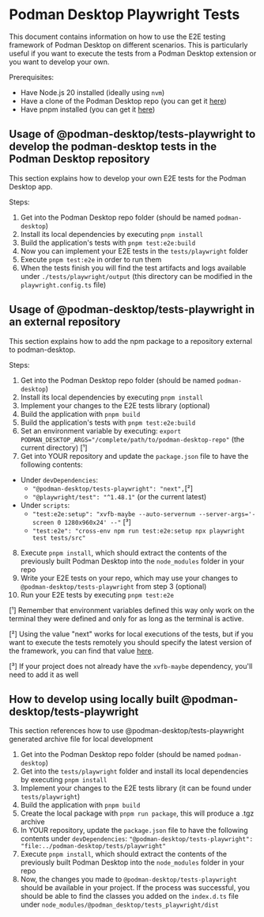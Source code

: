 # Podman Desktop Playwright Tests

This document contains information on how to use the E2E testing framework of Podman Desktop on different scenarios.
This is particularly useful if you want to execute the tests from a Podman Desktop extension or you want to develop your own.

Prerequisites:

- Have Node.js 20 installed (ideally using `nvm`)
- Have a clone of the Podman Desktop repo (you can get it [here](https://github.com/containers/podman-desktop/tree/main))
- Have pnpm installed (you can get it [here](https://pnpm.io/installation))

## Usage of @podman-desktop/tests-playwright to develop the podman-desktop tests in the Podman Desktop repository

This section explains how to develop your own E2E tests for the Podman Desktop app.

Steps:

1. Get into the Podman Desktop repo folder (should be named `podman-desktop`)
2. Install its local dependencies by executing `pnpm install`
3. Build the application's tests with `pnpm test:e2e:build`
4. Now you can implement your E2E tests in the `tests/playwright` folder
5. Execute `pnpm test:e2e` in order to run them
6. When the tests finish you will find the test artifacts and logs available under `./tests/playwright/output` (this directory can be modified in the `playwright.config.ts` file)

## Usage of @podman-desktop/tests-playwright in an external repository

This section explains how to add the npm package to a repository external to podman-desktop.

Steps:

1. Get into the Podman Desktop repo folder (should be named `podman-desktop`)
2. Install its local dependencies by executing `pnpm install`
3. Implement your changes to the E2E tests library (optional)
4. Build the application with `pnpm build`
5. Build the application's tests with `pnpm test:e2e:build`
6. Set an environment variable by executing: `export PODMAN_DESKTOP_ARGS="/complete/path/to/podman-desktop-repo"` (the current directory) [¹]
7. Get into YOUR repository and update the `package.json` file to have the following contents:

- Under `devDependencies`:
  - `"@podman-desktop/tests-playwright": "next",`[²]
  - `"@playwright/test": "^1.48.1"` (or the current latest)
- Under `scripts`:
  - `"test:e2e:setup": "xvfb-maybe --auto-servernum --server-args='-screen 0 1280x960x24' --"` [³]
  - `"test:e2e": "cross-env npm run test:e2e:setup npx playwright test tests/src"`

8. Execute `pnpm install`, which should extract the contents of the previously built Podman Desktop into the `node_modules` folder in your repo
9. Write your E2E tests on your repo, which may use your changes to `@podman-desktop/tests-playwright` from step 3 (optional)
10. Run your E2E tests by executing `pnpm test:e2e`

[¹] Remember that environment variables defined this way only work on the terminal they were defined and only for as long as the terminal is active.

[²] Using the value "next" works for local executions of the tests, but if you want to execute the tests remotely you should specify the latest version of the framework, you can find that value [here](https://www.npmjs.com/package/@podman-desktop/tests-playwright).

[³] If your project does not already have the `xvfb-maybe` dependency, you'll need to add it as well

## How to develop using locally built @podman-desktop/tests-playwright

This section references how to use @podman-desktop/tests-playwright generated archive file for local development

1. Get into the Podman Desktop repo folder (should be named `podman-desktop`)
2. Get into the `tests/playwright` folder and install its local dependencies by executing `pnpm install`
3. Implement your changes to the E2E tests library (it can be found under `tests/playwright`)
4. Build the application with `pnpm build`
5. Create the local package with `pnpm run package`, this will produce a .tgz archive
6. In YOUR repository, update the `package.json` file to have the following contents under `devDependencies`:
   `"@podman-desktop/tests-playwright": "file:../podman-desktop/tests/playwright"`
7. Execute `pnpm install`, which should extract the contents of the previously built Podman Desktop into the `node_modules` folder in your repo
8. Now, the changes you made to `@podman-desktop/tests-playwright` should be available in your project. If the process was successful, you should be able to find the classes you added on the `index.d.ts` file under `node_modules/@podman_desktop/tests_playwright/dist`
